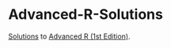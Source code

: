 # Advanced-R-Solutions

[Solutions](https://advanced-r-solutions-ed1.netlify.app/) to [Advanced R (1st Edition)](http://adv-r.had.co.nz/).
